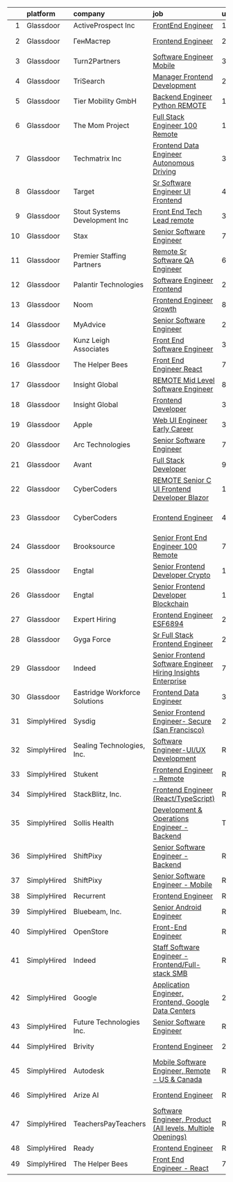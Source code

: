 

|    | platform    | company                       | job                                                                                                                                                                                                                                                                                                                                                                                                                                                                                                                                                                                                                                                                                                                                                                                                                                                                                                                                                                                                                                                                                                                                                                                                                                                                                                                                                                                                    | update_time   | location                   |
|---:|:------------|:------------------------------|:-------------------------------------------------------------------------------------------------------------------------------------------------------------------------------------------------------------------------------------------------------------------------------------------------------------------------------------------------------------------------------------------------------------------------------------------------------------------------------------------------------------------------------------------------------------------------------------------------------------------------------------------------------------------------------------------------------------------------------------------------------------------------------------------------------------------------------------------------------------------------------------------------------------------------------------------------------------------------------------------------------------------------------------------------------------------------------------------------------------------------------------------------------------------------------------------------------------------------------------------------------------------------------------------------------------------------------------------------------------------------------------------------------|:--------------|:---------------------------|
|  1 | Glassdoor   | ActiveProspect  Inc           | [FrontEnd Engineer](https://www.glassdoor.com/partner/jobListing.htm?pos=130&ao=1136043&s=58&guid=000001814c66f83e9aabb9e2bafdd081&src=GD_JOB_AD&t=SR&vt=w&ea=1&cs=1_2d9d3d3d&cb=1654844226030&jobListingId=1007899685106&jrtk=3-0-1g566du3ir17d801-1g566du41jor2800-59c02ae1c22f33f2-)                                                                                                                                                                                                                                                                                                                                                                                                                                                                                                                                                                                                                                                                                                                                                                                                                                                                                                                                                                                                                                                                                                                | 13d           | Remote                     |
|  2 | Glassdoor   | ГенМастер                     | [Frontend Engineer](https://www.glassdoor.com/partner/jobListing.htm?pos=128&ao=1136043&s=58&guid=000001814c66f83e9aabb9e2bafdd081&src=GD_JOB_AD&t=SR&vt=w&cs=1_b59fd67f&cb=1654844226030&jobListingId=1007928009395&jrtk=3-0-1g566du3ir17d801-1g566du41jor2800-378f4aba51417289-)                                                                                                                                                                                                                                                                                                                                                                                                                                                                                                                                                                                                                                                                                                                                                                                                                                                                                                                                                                                                                                                                                                                     | 24h           | Redwood City, CA           |
|  3 | Glassdoor   | Turn2Partners                 | [Software Engineer  Mobile ](https://www.glassdoor.com/partner/jobListing.htm?pos=121&ao=1110586&s=58&guid=000001814c66f83e9aabb9e2bafdd081&src=GD_JOB_AD&t=SR&vt=w&ea=1&cs=1_6361f874&cb=1654844226029&jobListingId=1007920568619&cpc=F41FEAB56D215062&jrtk=3-0-1g566du3ir17d801-1g566du41jor2800-978d5e3c67862774--6NYlbfkN0Dc3jGFnFwn2liVCl9Sl5MDTubFyvmW0NjAwwVf1SZ-At_XFhhAtXFeUBZkQK7ZJU52mrJx-y3FWNkxe6OvprR6dS8gwY0j-AwllEfQNmNz09jAKJeq1aGPEsGjd-ymWDzijwXmI_ETKM2YOL4DvaZhPsRrgA4SPvNp0OzLJN8YqyQE3mD3XIAw4dF2ldvmncQummGL3UKv_fRa2DwJhiTULvyaLjnafHcO3Mjxd3OBWMyWUE8MxkOWDKrqf2g4twlKH4KXzeC1Xg4S4FyNK0kc9BGE96kLUB_U_DHOeCW8QC_jyD70-eQYVB51EXgS_px3tnzCscHRd8_6k4zXXnK42CyL4wymMogVmzfYstKyWJ90YoX3clp-R0NwdSIyPlER9XNJqVXBxnWxgE1MloEO6xqjwJkTaqjsKj6L6BYvx5lovTxZvG615t6nrNiQCaSK8qShhDgZ4HJQCW28b9WZl6GrU2tMC-AlmMjteUDCsYE3eQHb7EZ17YfOjjxAi11F2Frj_60jug%3D%3D)                                                                                                                                                                                                                                                                                                                                                                                                                                                                                                                      | 3d            | Remote                     |
|  4 | Glassdoor   | TriSearch                     | [Manager  Frontend Development](https://www.glassdoor.com/partner/jobListing.htm?pos=111&ao=1110586&s=58&guid=000001814c66f83e9aabb9e2bafdd081&src=GD_JOB_AD&t=SR&vt=w&ea=1&cs=1_ca5f65b3&cb=1654844226028&jobListingId=1007930108437&cpc=A0637F14311B9419&jrtk=3-0-1g566du3ir17d801-1g566du41jor2800-1fb43ddbd16200c7--6NYlbfkN0DJ41dufiW9-_d3VmOZHcpuez4e0Bu4X9T9KlT8_BkKDTCpIQbqk84Vut8YIlTyJcOdefnYfitVKRobzW5NG88V_4cwDMjyk2_WcuU5IBOqVoe13843CMmnekmYzuLZBMtO3Jw3C_1GVihO27h9iyhMm_rpHkx1_xgmOrZ3roYQynvHyf5SIxi4sYdE7adpc5CcBsEBCD9g5kFwBYAQkJyXGfTtESMa7VsZeCWHsU44jZPYn2cteKXJHi-uleWbZVkEG70eZnBYdUy6t6cXWBUMUpKEf8HoAw0_18Mh6zlTqs-A0QHErgxNUcAwA530r_vYT7hqG8D6nnIHL6_qqpgpkrdJVDV8rK37C9OHJ8WKZdPV4_JFgqCfCR-9Nk_GaOAs3Rm-uxy8erHh59LlYOHbJJ-LnZjTibTG9MMARb905nypxWE56rg1rIz0uJ2SlURFISxIWBuFivu__792AQTRrHqosfYizo3wPixUvK8Cbp32tWddqiECGGs_MR9e6wgKovQFBd6OAGJI81TiucsH)                                                                                                                                                                                                                                                                                                                                                                                                                                                                                                               | 24h           | Boston, MA                 |
|  5 | Glassdoor   | Tier Mobility GmbH            | [Backend Engineer  Python    REMOTE ](https://www.glassdoor.com/partner/jobListing.htm?pos=110&ao=1110586&s=58&guid=000001814c66f83e9aabb9e2bafdd081&src=GD_JOB_AD&t=SR&vt=w&cs=1_73881e8b&cb=1654844226027&jobListingId=1007925659473&cpc=654405A9B1E0A9F5&jrtk=3-0-1g566du3ir17d801-1g566du41jor2800-65c3a6c52570333a--6NYlbfkN0B_tOCTaLK7pkSv4KMSH0_Ee1gDJXJCRwxGY1FT9VtS2Wh_1GheLFkjGLq78LwEcGNO0zeaGKSXLZNfWNCzjtOyvF6Q5aHkBrb5SHG-4v5XQwQwdpO-g3mBkMh-m-mERAJbVNbdCF6XglGDXNBxxeTvwSh4K87B6R6_bPEGdDUXoT5j5HH0s6lIVP6AaPXvR5hVBgc_OBNkUUysrn_8zjw3neY0dma0Wdx3jWvkWj5p5vf_iKHzSlZHo2lYG9etueraNV7n8di41KD7kYoMQdI1pkp9fhjzv1AK6Xe2FVlpjMWpukrVWnu1sOIYtiGwhvG2vh7jxA02kbO5pMUy1S9aW9ZiRMzCP2Jj8R4l7V_RmXj8oxoPnuVU4nstMyEbwyrEnUC0VXSrAp0d8tANLwTwTyAEdkJNVN-1nCZlW9Z3JHxU9C9qQf7B-NRChHB22ZPf4Udu28stnTIiIQbAslV3Oz0218dokB3Xn1hUUrO59A%3D%3D)                                                                                                                                                                                                                                                                                                                                                                                                                                                                                                                                                  | 1d            | Remote                     |
|  6 | Glassdoor   | The Mom Project               | [Full Stack Engineer  100  Remote ](https://www.glassdoor.com/partner/jobListing.htm?pos=116&ao=1110586&s=58&guid=000001814c66f83e9aabb9e2bafdd081&src=GD_JOB_AD&t=SR&vt=w&cs=1_aaf5fa52&cb=1654844226028&jobListingId=1007926574542&cpc=56C4EA4A1A191A49&jrtk=3-0-1g566du3ir17d801-1g566du41jor2800-0eedc47b5d8e459f--6NYlbfkN0BDp_epf89aHDQhKpPegNJQ_ldQpEFZQsM9OcONMGxWx6pU56EKHF58QjVdAUvn2gVSZ3J5OnRAfhezFfkEcXimapI_2MM5odiVORnmYH9NdH0VKIACK0uNa8YIzBsxA2PRaFBkrUk27LWFY7YlvhjKx-kcKizDm0vcZG68BGAo5pcGqWGbiFOUywMzS0U-r5O8Vz0hh5rfyI_HPL86f9B8pKyeowj7cKNa-1RaYIFBk2SmQB_-BKwsDxzc82JFV0bi-Zew1-eoFLKMWHTIkJUcJpq3DxYhmDM_cxFtfSDSpsqEUjizKEgMz_cFzeIKKLHIpoRXNbBp-bIwQ6beaOr-5TpeH5vAnq2AH4NRaziAN6qnFIrfNEDRuLKTQvOpffK9NQX8o4NxOcjU8-_GvIMU5q_RAFmzkvvrdeMxQLl0JUIfR4q-saBPQFcWFG_zxQLRHUAOQp5D0EXKGnP2Tme3HdG7l-kH1GNu6Ed3IfX4bKmwNi3N5P126HBk4w2f1Zx0ZfdeQAJGmaOX7pz6S_HceebYqSKImdR-Cig8FwNR0KxnsG3ikA06rub-kATFmHfPVssoCkAw-Q%3D%3D)                                                                                                                                                                                                                                                                                                                                                                                                                                                    | 1d            | Remote                     |
|  7 | Glassdoor   | Techmatrix Inc                | [Frontend Data Engineer  Autonomous Driving](https://www.glassdoor.com/partner/jobListing.htm?pos=114&ao=1110586&s=58&guid=000001814c66f83e9aabb9e2bafdd081&src=GD_JOB_AD&t=SR&vt=w&ea=1&cs=1_48da8ae5&cb=1654844226028&jobListingId=1007921333704&cpc=654405A9B1E0A9F5&jrtk=3-0-1g566du3ir17d801-1g566du41jor2800-6fd8baed03b4708d--6NYlbfkN0CGFPBiV6BPU3R9Q4bvSgVn3-vD6sh5AeOCgyZgwpVxzqd6xWhPFLYbPwV8xd92GTovofF1kfZkH1tNXNwsg6wxPYcs5BGgCNBOzA5S1QDaEaP0O2GBRIdGoXpNQpqNg87RkEtYYVLF-PPzaSM_Ugf8q23LWXfEN05VNrIOLYJYsmi0e-b5uJS5e_45Ifmj6i20IlHaqRZNpsPOiZKZtTjHLFjbuotzgz49UJMULJOGRXXGDwxnQnb021csQcq3LfYjRCUXmEA-GOUMvVJvPG-ahHGqAI6Xe6FQUkFuLYvqk1oGPIiN0vzxd_04p2o2EH8CRM7ySYk8scXHPTbRkMJx-KPb7f6vJCrrsds0nrfFxfdPiPd0D3tlhP20LrtA-0S8-sHvnHfFU3Wjl6tFDHwJZtXlpbPFxXraTFyPFxkGt4bYaZ0FZR2uCo1RQXrCATdYiX5MlMis04_HFrjBk4xCequ8wVCdOdVzM5DV22YcItbvLnd1VGhoYh050VG6Kn4QhjMOW5Mxevolec3gJIKn)                                                                                                                                                                                                                                                                                                                                                                                                                                                                                                  | 3d            | Newark, CA                 |
|  8 | Glassdoor   | Target                        | [Sr  Software Engineer   UI Frontend](https://www.glassdoor.com/partner/jobListing.htm?pos=113&ao=1110586&s=58&guid=000001814c66f83e9aabb9e2bafdd081&src=GD_JOB_AD&t=SR&vt=w&cs=1_13603941&cb=1654844226027&jobListingId=1007919401206&cpc=75B6770C194DCF89&jrtk=3-0-1g566du3ir17d801-1g566du41jor2800-4896f95e10495317--6NYlbfkN0AgONBeCfCTVljpwzR96jFX3mtyFC--n153CYnqiKkqIbEzGownH_L0_wgVvmdp1a1UNNXTmVsFEDtrepYvHmTbD6PaDEHKGAdyg0TOC3ujXq--XGgAPkZVHX5KEpCy2UWFnkTLmKbChWVPJ52gagBNQ9Kv5Bqa5MfGz8Q4uJgqb0y0GIjORp8bxmOR-gHnI-91MthrbodEi5IvamxJwb0AYjmhH4jEJU7sktYbC_oYFsGbccnBa8edQDpBCFz3VI1CRXMxTdTIB8It-zESGIjKcf9gMgJL_OOrghqNZjRpeEQCt5brWnjTX_lO3J2huaIN17JZJCCcw9EuizYmGXXvYnBk4lbYpXDkiT5ExSu83mRULw3NCYJYZ571S_G4erssdcIK5ZKzHpAFzCheGz9j_aAFTTfta6rEVhqImRg24zquorMBipmv)                                                                                                                                                                                                                                                                                                                                                                                                                                                                                                                                                                                                              | 4d            | Salt Lake City, UT         |
|  9 | Glassdoor   | Stout Systems Development Inc | [Front End Tech Lead   remote](https://www.glassdoor.com/partner/jobListing.htm?pos=124&ao=1110586&s=58&guid=000001814c66f83e9aabb9e2bafdd081&src=GD_JOB_AD&t=SR&vt=w&ea=1&cs=1_b187bca5&cb=1654844226030&jobListingId=1007921049416&cpc=56C4EA4A1A191A49&jrtk=3-0-1g566du3ir17d801-1g566du41jor2800-6041a36875844c4d--6NYlbfkN0AsXV9WN2S3o5diz3g1at_QZ5Gi5Gxzp0weY4lP-XR9okPdbE9tLAji2U4ioVCf6vTc20U0Y7MZMkEI7M0KEs_XpYgTjznfeamDiI7ca7mg4S1TbiVCjDg0fxE10k7WzZxP7DH5IXQwo9hURkS0eRZBkWlV-gZeW4ZneJowq9PoxfPr6BCOQ03J3oF6e3E9hRQ_p9ge-xYlZ3MwYSgwjkvWfn4QVkRNe4UBbQM_cMYA8C06zRfMOpx2iPgvFNJxjEpCM7cQ7oQyVVuVWA55ZsBQ5YzkvzHdwIBbBepsyC9QJNZVbE5Fk3nQGK0cIQ3_zinBaYL6rCXVSC9EZp1jllXXjvVzZ9g0XnWs6zpigOYULwo_AiLX8fglh_U2cGQzwVuXosrQ9rcK_PsZCg-wJGKMNYaaz7evK4hGfka18r3ZU0X9s95QsbE9AMEn_7B88jubJsAzvU2oKmkv1nGIvCTHRBIiiT0vUp9Tgok75UNUZo4aog02Z3zHlFksu8ZY5rs%3D)                                                                                                                                                                                                                                                                                                                                                                                                                                                                                                                                  | 3d            | Remote                     |
| 10 | Glassdoor   | Stax                          | [Senior Software Engineer](https://www.glassdoor.com/partner/jobListing.htm?pos=102&ao=1110586&s=58&guid=000001814c66f83e9aabb9e2bafdd081&src=GD_JOB_AD&t=SR&vt=w&ea=1&cs=1_4968487d&cb=1654844226026&jobListingId=1007913595331&cpc=BA2480082EBCBD2C&jrtk=3-0-1g566du3ir17d801-1g566du41jor2800-fdff5e42545d7dec--6NYlbfkN0ALcuIyRlzerC78lWIaw8kUTRQHvNlW6IuMHNZWRyhpwa5m8O2bMep8hV6AUE2uXVmtZTVH7wKCTvgMM1o4Q56HSR4EyhpVJe4mnibl7hTiH-Xlxd_UDx9ZnvcUclLLPMZAVg9IMWMNmSjaRn-2FBtf4HyLD80fEpkITStqMHmqTVxWdgqK35aPKFo_Uz3bFxhgdUJpRlCP3ybV44C9hyuYRgwCKs8lwrzL8VwxbX1Sm2C_vYQ27G6LX9J3d1OhQ8_kjuWCADUzZO76lLxADBsEvIk_r4XYIpuE9rqMGl4QbNjjdvPaCtg8h6AvLsq95NwNsIVh0EBfBRvBLISmVdfFihYUki9b9bFPwVEZ562TuGpFYzBsO53BG6ghhm80g-tCp3IZ11BWtv2FGXnQDfAP41NkB3I7MZgPc-Vk6cciTOdcBZGz9BM08H_DE5_NlpdwqW8U8OFLxUpvBdxUN15K9jfgO26c5jDZV999mHd1bg%3D%3D)                                                                                                                                                                                                                                                                                                                                                                                                                                                                                                                                                        | 7d            | Remote                     |
| 11 | Glassdoor   | Premier Staffing Partners     | [Remote Sr  Software QA Engineer](https://www.glassdoor.com/partner/jobListing.htm?pos=125&ao=1110586&s=58&guid=000001814c66f83e9aabb9e2bafdd081&src=GD_JOB_AD&t=SR&vt=w&ea=1&cs=1_7c9b491c&cb=1654844226030&jobListingId=1007916760712&cpc=149B3D5996025BBA&jrtk=3-0-1g566du3ir17d801-1g566du41jor2800-edd296566df90fb7--6NYlbfkN0CyyT-f4oNMZz8hL4LR6EcDrl5vB12i7SyJpvAxFYk5ESjE9CwDanhb7km0chTKgrmnRsv7qmGC4j22yNDzX4D0Kr1--TxAC-9g5IYFMqkGj7YXomS7Xm_RO7Mi-aRhPqwJtezWP5To12Af4r35-_TVZCM-Karv2xZ1gj6bCW7UO_w5_uvdzWuL_r7qjltBJ7Uk1GxORMLWuf82bcZQTobv-ylNy-EhgRfULT2RH4K8FJqGEYsdq4v0cxukWauAi8MHCjYxou6nLj0kZwJT1nYwN4m5WrAi9J7WbH-L9aRkAvUrJEK3hi4lsjvKn4hoyXqnsDZoMxunMt9zFKZqDNMr3yW2sOkaV3wypV6EA-iPscuHu17bkAkW_6ktLkDCfF5a5cbIaRefM3cmEeLxNsBYfCxG0HsC8TtMO3Bs4USKJi-vm7u8V_WoPfR71E5q_V8zX6euGymSa2VCO0XX1goOuTm5F7HzrhpejQSWGtrV51rUOqBPWqCQ3AdGutBC1hH5MvQb_jCScwSaBASb919P)                                                                                                                                                                                                                                                                                                                                                                                                                                                                                                             | 6d            | Remote                     |
| 12 | Glassdoor   | Palantir Technologies         | [Software Engineer  Frontend](https://www.glassdoor.com/partner/jobListing.htm?pos=103&ao=1110586&s=58&guid=000001814c66f83e9aabb9e2bafdd081&src=GD_JOB_AD&t=SR&vt=w&cs=1_cfc70f31&cb=1654844226026&jobListingId=1007930207128&cpc=56632219D727AB75&jrtk=3-0-1g566du3ir17d801-1g566du41jor2800-a50c63a3bd3799af--6NYlbfkN0Brd2bbJv--kwJLf5E6dthOUocw0FyT9949Kzz66cUevmgVuLUFWYj_raqBL5h1rfaU3vuMjCM91gnsmKD6UNkX5nHIszbWa3oAJfeziFkNgyB5LKWfdQyvKx4OtsT51lNKuAhgqzn3h1tPU8IGWRveQIG0_ppnUfW4mwh1uCi6N_ogk9B0HFq98_l1dHvYZheaCOZ1Qn1lOL-tV5iVNhNdJ1GDAbiowibe5OlOr-ohWvedIuQY-B94D70UqrVFp0A0DfN4Rx0Dn0Z0V9cD-ClhN00a2tfBFvnqOTWFhTQsyW3rnoIdY0kMQiAKw2d_yoask1C9SvNcq7JbNZCupud4FR3M1ffVyshhC6h9o9-dFA7HC-wKELvr6WGDd4QC4b2pIFzRe-JHHLUQPIG_kaaDLPTBNnMgLoww5asd5OCUH91X6Iko5NyxamYHn22oVOc%3D)                                                                                                                                                                                                                                                                                                                                                                                                                                                                                                                                                                                                        | 24h           | Washington, DC             |
| 13 | Glassdoor   | Noom                          | [Frontend Engineer  Growth](https://www.glassdoor.com/partner/jobListing.htm?pos=104&ao=1110586&s=58&guid=000001814c66f83e9aabb9e2bafdd081&src=GD_JOB_AD&t=SR&vt=w&cs=1_c39a3451&cb=1654844226026&jobListingId=1007910128941&cpc=6BBECBC74F3AC36E&jrtk=3-0-1g566du3ir17d801-1g566du41jor2800-69a67ca697010a4a--6NYlbfkN0AjMFp_ezpzrHLr4sq-SQAEo_r3J9ONvXwdD9Yq9WI6NcwPtXUXnbVJqOWqEdib6aCtGmnFVacY0MrZNxmFwRUru4m80FTLsTddlTJk2Svs1Bh8NMr04BZnl7TTvdpxLAQTqlQmwjXNg5PZcecoHhjZfsy0-yrEcNJPgvw7Gp-V7J7k8L4eUIzRLweVmR18GoYNqD3f1AClpAqjDgisqQnSgMhHTKI0fJQ7egQE1X0uWQW8RbdETau02vxe2GIEk7dQV0WwKadESgieh_CcIxebJUc93FDV_xhYjq8570F0oQ_h43XA5NcBK7PfGWnjYm2-_yCuoy6QVBW7QiaWfEri6nqn1tBhebIVav6SRhDf24aPTvfDYlKk701Mtk4kCgsO2MFhZw_8RBxor-e6iESp1A_nqBN8ix52iIah8toQdONXseW3JPa6Y-Q0-gEcDbW8_qn66Wd4ICGErkYGFWV8I09m1CvF3NuYkF5kzBIGNOxbek5Xm4QYeH22rcAHDmfPd3To8yqobcVMTVw55KHsLSodQAHckCE1EVnqSBFJxceLF3ZkVER8P9BtqAUWSHvs0LvrQO3EOPVI_3PM_msO_kt-pqjVw8pqnYUkwb-NGb31XbmyyBd_MKNsJeKsJd6tY5_NpSlVr5P9TC5oHyHmoQUPkqcK1y41hq-ISoLO4Ck_LqaNkNN2VZ92wg9c8AZ5ShBAz1oG9vYMfnwOxax5ahslRyz1NUb2aw_J-KNhC8nEL5meAnQ-uawXK76OZqGiwfRuYJCu3HaaswaDAtK0mrFxBvi6yC_GXAHNHNPRr4vzPLWqA4iXDU4Qyxn2IWNCQ4vngxpQ6keT_I3fFYQhBnAU6-3RbryZP68uhh-vVwkQCYOxkaT7-fcyCpnPTfCRK-buRi8Yuc1o8b9Sc4n6)                                                                                                                        | 8d            | Remote                     |
| 14 | Glassdoor   | MyAdvice                      | [Senior Software Engineer](https://www.glassdoor.com/partner/jobListing.htm?pos=101&ao=1110586&s=58&guid=000001814c66f83e9aabb9e2bafdd081&src=GD_JOB_AD&t=SR&vt=w&cs=1_f29c0aa2&cb=1654844226025&jobListingId=1007930544496&cpc=987D8AFE463DF687&jrtk=3-0-1g566du3ir17d801-1g566du41jor2800-4ab342d53e745904--6NYlbfkN0CCbOqLFAkE17MDkfB5QkeK_R8bo7qf9dndHNr_grrY-FaXAyxrjkRYlskPYvUo0nh1RlfzUaqxvuCMumqp2oqj6NsgjGtkpMjub4FUVoFpJciNMCfeJtLgmztq6wq6TNK1yTrzb9_GeX6dJa7nSnih9VijsCCRM0pBfYv7foGbYOj-uXLDHmksDAujIHQfkDQpxexaVN1mrkP0ZfI5nVJBRe718M93VYTtfxVtVyYL8ATCMpvw_mG4ZN7zBKtr57i8tjLx8uxqYWoEBt-54QpgZHY9S_sIBOXfdtgXpubSEsBMOTfxvLk4CT1dKE8n6pfA4mry4ZBAKR7LJUT6E9lavEdPn8tBW28VDDWP3kZepy4luj6zn1CgBQSaW3bxp72xs3eK7fIpK_ty8Wu7H7wuDNHnYKzm9wJja3LyrqDvQD-LoZA5wjgz9emqpLwH5Qg%3D)                                                                                                                                                                                                                                                                                                                                                                                                                                                                                                                                                                                                           | 24h           | Lehi, UT                   |
| 15 | Glassdoor   | Kunz  Leigh   Associates      | [Front End Software Engineer](https://www.glassdoor.com/partner/jobListing.htm?pos=105&ao=1110586&s=58&guid=000001814c66f83e9aabb9e2bafdd081&src=GD_JOB_AD&t=SR&vt=w&ea=1&cs=1_758542e8&cb=1654844226026&jobListingId=1007921014497&cpc=654405A9B1E0A9F5&jrtk=3-0-1g566du3ir17d801-1g566du41jor2800-c19d9ebccc4ef3a9--6NYlbfkN0CG0MOFnlYlPQ1Ern0f6lCNr2JCUFSORbPgdH34SplLN7hoBEtp_0PRK-IYXHBkYDzl-DaRLyzOG_Dcx-2NP1fCwXA70OatxoIGr37daSx1IyH8KM-IJ1Tc9qE9-UOtxAFamSA--GwEzXE-boS78acIxUwQg0t0owvCTC8yoxnb244s1CP_3GWOO6AlmG2u3InVttGTzUEjs1c_9dxWpkHkpoJlAOxZKVEaliSl4J8zBghGGuizuZTDGKfADgUUHPArw2wothcnTz6VTUCcjhY2FNft7ZNUa0g9-4QX3qnFoAj9XYlmrpaFgDi4otOqCDPjuMpLC-ZJ9I0oqMUOEeHYoKidz71VyDL8v2RHkaCTmXZKCIrtBnTNTOLXD4f5dBIF4G_nI1ZDnVQrjUD9kRBkyne8j0FZM5Ejmk1w0rb5GzQ63VGCgr7rKXUA8omuFfbitfdEk55R3sir1RcuVgk6-hnrg8km8umMEsMiGXoVxHUUnDptxVGTvkWy2x6Q28w%3D)                                                                                                                                                                                                                                                                                                                                                                                                                                                                                                                                   | 3d            | Remote                     |
| 16 | Glassdoor   | The Helper Bees               | [Front End Engineer   React](https://www.glassdoor.com/partner/jobListing.htm?pos=129&ao=1136043&s=58&guid=000001814c66f83e9aabb9e2bafdd081&src=GD_JOB_AD&t=SR&vt=w&ea=1&cs=1_62d8b25b&cb=1654844226030&jobListingId=1007913540398&jrtk=3-0-1g566du3ir17d801-1g566du41jor2800-3aedb189b12fffea-)                                                                                                                                                                                                                                                                                                                                                                                                                                                                                                                                                                                                                                                                                                                                                                                                                                                                                                                                                                                                                                                                                                       | 7d            | Remote                     |
| 17 | Glassdoor   | Insight Global                | [REMOTE Mid Level Software Engineer](https://www.glassdoor.com/partner/jobListing.htm?pos=123&ao=1110586&s=58&guid=000001814c66f83e9aabb9e2bafdd081&src=GD_JOB_AD&t=SR&vt=w&ea=1&cs=1_acbe0b75&cb=1654844226029&jobListingId=1007909331941&cpc=8795CF9063CD573D&jrtk=3-0-1g566du3ir17d801-1g566du41jor2800-b7dd984bd5d48eb8--6NYlbfkN0BKkHZu3wF05EeDimN_p6sYpKCMArvwa95YdH7UpkaBCu2g2OpkFKmYupHC6ru09IPJgEHFCM_7Tw_kgeU_8LG6BepXXt1tFqippS0sYcPdR-KwhWpfsqmKO9yAYNVE3UM1rnue--B4BzP4NusXAOzDvaCcUtMuuFHAkuIEOnoPNtGuOJQclWXUXrumHWL84PF6fLIdXgGXJxib9cP_fZI18WHVBvrslkdsLAtCTOWPrrxAvx7c9z0tQzD-oyKNB6e444GCw7h3ZVorCa0_YVXZYEFNX2N_o-2tDWDCAXkoXkrF6AvKQg5JbsANTqvRWKVFkdGU_vreoXfsOACfVkW8LYp9rNfeO0p--iT1ibfq_-7y4UOujsSnB1-hkiEI6QIquY2FL8cEBnW0s4taqzTIEi9GCgxgYYS5RklOak6XxAs2iQVNI9_Rq5s8cvWxB42crs4SdVKJJoVdIg161c-kEX6ev9rwuJ2tmzdPf55jSCq1POY8JhCWxfRLCWVTR4w2V--TGs7jxP9ggjgpbJmB)                                                                                                                                                                                                                                                                                                                                                                                                                                                                                                          | 8d            | Remote                     |
| 18 | Glassdoor   | Insight Global                | [Frontend Developer](https://www.glassdoor.com/partner/jobListing.htm?pos=122&ao=1110586&s=58&guid=000001814c66f83e9aabb9e2bafdd081&src=GD_JOB_AD&t=SR&vt=w&ea=1&cs=1_d4f8d991&cb=1654844226029&jobListingId=1007921200847&cpc=32EE424DE2B657EB&jrtk=3-0-1g566du3ir17d801-1g566du41jor2800-617b3ecdbe321eeb--6NYlbfkN0BKkHZu3wF05EeDimN_p6sYpKCMArvwa95YdH7UpkaBCuXZAtggzO9lGKJZ-EjBDGF9wo_IY4ABP07l43Cw4oeJqB-kUtNRYtNZg9lSi4bCpQcbuirDqEqlCAJ-s5ckCnToVYN0iHJsROBWDEd73EHPT5PLxfJ-HPLVrvFuBt3xAqtE06cM5yf7EfozFP9cEAYEyTV4f22Qbm9qfIwSvi5z6qJjYy1pH1g3sGB0Ant2RnnglSiVgk_8JnF6o_qL1--rCrXRNf4bMpiAyD3408aNKqevsWz_CFbmkcxvOz1a5NtY0IcbJe-1uQJiGuN4WJsUiEMFoVfSp9mXPO6eP06ywIBHNTbTHBk0FSZM7fOQMCZqcwAh7lOgrJDoe-JhejfXkgnclnDiJuV2gI0pAV19n7S_3foQchFit6PDgUq-oMeVSzqaDqqG_7jmJNQAK4XIuiecUVjHjt4Qh4FBhkkWe3PiBVlCc4FVkJjMUvpBp4r6l7TVRrBsTyj47nGqyFa7x5J2U2Jyew%3D%3D)                                                                                                                                                                                                                                                                                                                                                                                                                                                                                                                              | 3d            | Remote                     |
| 19 | Glassdoor   | Apple                         | [Web UI Engineer  Early Career ](https://www.glassdoor.com/partner/jobListing.htm?pos=109&ao=1110586&s=58&guid=000001814c66f83e9aabb9e2bafdd081&src=GD_JOB_AD&t=SR&vt=w&cs=1_e13f9f23&cb=1654844226027&jobListingId=1007920183698&cpc=AC285F3A3ECA6BB0&jrtk=3-0-1g566du3ir17d801-1g566du41jor2800-84b34aa49abac586--6NYlbfkN0BvKrLyj5gPmtZO9T8euul8TCxuuKNOtzRJOomxnwSEodTz2Bc-sPZlADHp0xxmf8VEua5gx5degNjhGWHjsXjMZLc8jelF-jjcxDjKAs2veg3r3u9lY1zdCfM0m1DtvvFOpZLNt5WW1rssifDdYkG0Iiw_QofCUWGPV-dUpfYIdwvVvcA7Of7nAF6nsPozrsg6Nbil1V-oenbSam0vi9krcCjUnCS3AQOMZZOFeXBUO4q5Ze62lrpOOQfXoyGZkBceErMy1sfj8qS70zgPqg9wrrG-_-q0YE9nkmP1GOVLI5mXwgNn8fzZ0Zjg4fR1e7tVYtCJlPNd6k1eSoZF4Drx4y0zLNT_BCjJaXa7i52euZeqqatyVIOqCXgqUoSx-9V9U--9KjdrTpsEw-5X4cujtUDjD1nOcX7s85bpLuOMGFYkNLKn9UzZ29izL62IPqmjFYzGYWP0pm5gjLUp-KD54qsb7j_h9hvPkjtJ9t4sM9CKiRbv5m2XLS9IRlX3RZmwYjMYSBEWHQayngLIrYTgIrKY6Y0ebryuK95J4ZR1AkyNyRj3n1V43caSCBBJBzIhUrz0d1eCsNvT6w-DqHRd_Iapb1pXlUaZuP5qvfDVP7GoensPY1E6t4NKhXipkNlLbZ8q496IHgTr2tzKik-cAU660rHE7EODNbKdhXXIzHAWfSg7nhUSQKNNrTMIjxvebMVD1JfmTaV8Iqhm1DVU9uvQGiHWyDWcPefM4N02kiDFm_RIqBi5b4Y36jzB3VaUZlv-UzRfXe2U2nDtJ-vq2J9EPqnEIh1xfdBmyjyoPGzi4Af_ktIhRbsxYUPqh0CSuq8UCST5S1291Od5FosvaU3Q3asEGIJF_87qZPOMqF-tAqf42G-3LEUKDjJf5GFCN_AWGg3vGHa8y7Z7YfD9GjUVDQH0h_IJzI0GEJnee-wzviT1pse8QLravGSKk1cgqybHT1irRw%3D%3D)                                                       | 3d            | Austin, TX                 |
| 20 | Glassdoor   | Arc Technologies              | [Senior Software Engineer](https://www.glassdoor.com/partner/jobListing.htm?pos=108&ao=1110586&s=58&guid=000001814c66f83e9aabb9e2bafdd081&src=GD_JOB_AD&t=SR&vt=w&ea=1&cs=1_96cf03d8&cb=1654844226027&jobListingId=1007913229789&cpc=AA718BBA0476CE1A&jrtk=3-0-1g566du3ir17d801-1g566du41jor2800-50d14b18835d4ede--6NYlbfkN0A67EbyqQZ2m7633xFuWhEzGHB4JWu7JYf7ZqKJexKnq5hPIj1Oka7zf-adMG80bIZZxahOKYoMEoYSq0PDDSuHg4lhhTuqHvqcS4NTcWtnZ_PlRjT1H1ACxBs4p5ZFluJuP9iS5Z3uHxO07ostjYhE6tOF1UYyWCoaCjuFDo5XD9aLMG0Np5v2tzbQIWXWwmblBmNjNames-QNAlfNw4ry30M7TcP_gOotO9oIE_UTb_72MfwBc3ZljEdsfjQCes-SvID_LWu4O9OWcgULR77I1_E69ugRMxYabWLodQLcj3mJ1Kzk2vuH404cJpv0kQsMZT1DwcTVS-L3qw9PSM0KE386UMl7Bt0K9WYowxA-kAYGPMP9cU2VduJ5h97hyHwJYmtE78oxXhHfYAmL5-MmJA6vFi3JXFo8OGv8qYAZNlY4VieqRrWLtN2zhkYUQq0iIaDCMvTHe4ODM508frvxhzwXQpo0H7--kMeCR3fugHWBs3QWmOQiv9fQZ7Y1ENN72cR1S3gP0g%3D%3D)                                                                                                                                                                                                                                                                                                                                                                                                                                                                                                                        | 7d            | Remote                     |
| 21 | Glassdoor   | Avant                         | [Full Stack Developer](https://www.glassdoor.com/partner/jobListing.htm?pos=112&ao=1110586&s=58&guid=000001814c66f83e9aabb9e2bafdd081&src=GD_JOB_AD&t=SR&vt=w&ea=1&cs=1_5accf663&cb=1654844226028&jobListingId=1007906357629&cpc=8795CF9063CD573D&jrtk=3-0-1g566du3ir17d801-1g566du41jor2800-acc705ed290351cb--6NYlbfkN0CZpqIKI17rmnMxlDxCB_pvW0EeGFzdeY_-PYIFBJLTKbPwcgo1WjOCDlf1aXx9n64--01vR6VxKZW6rCHR06IiogSAcB-9Pul-SYELIZ_BN8gz8szxqLUNlMyFeEEvre7VNcucvFn-7LA5t5mtSB0nMb6ktStJHftKroA2uObMa9b3OChB9f0oFr1GgB18DufQvBxhDCPA6p2R4QwxWocKpQfwHQnPcLDMFmLP5rZ0fSgiF6khr3jEU9dsOG9_W_-veiRurpq-zGXNQLNRCpVJfbkmYWqjxz21EvvFya2nG_S1mEF2LH1mbK4rXkK532CQXZqqvoc4cJiimS65LI6upkbfJg47fokEa6B3jiArlKmu8TJDDgyxCbKw_NugoY83L2ojeGuzZNrYUbin97jdiv7mYtsyJdM_vLZYfOuZajRNXUAYDTYWEaSdcl0n8tiCjHIOFQREktQz8ukx2KPZvnnaGBwsougciSRNsCHC1rpcTinnjlRlUwtbCc4r7Bg%3D)                                                                                                                                                                                                                                                                                                                                                                                                                                                                                                                                          | 9d            | Remote                     |
| 22 | Glassdoor   | CyberCoders                   | [REMOTE Senior C  UI Frontend Developer   Blazor](https://www.glassdoor.com/partner/jobListing.htm?pos=127&ao=1110586&s=58&guid=000001814c66f83e9aabb9e2bafdd081&src=GD_JOB_AD&t=SR&vt=w&ea=1&cs=1_d8dc80d1&cb=1654844226030&jobListingId=1007926544939&cpc=FB7E4A1762AE5BEC&jrtk=3-0-1g566du3ir17d801-1g566du41jor2800-53f9cdd2360190c9--6NYlbfkN0CpFJQzrgRR8WqXWK1qKKEqALWJw739KlKqr2H-MSI4eoBlI4EFrmor2FYZMP3muM3qdBt929Cj4zeW3pfPpNcS7tJ_WrB2m8z0mp2yFw_6sAp6qrfchWg5jWOSrEyGJSsJh8PpXcUvaHctwaju31AwRnP2AnAvmdwVuE3MjS5Gr-Vj4YAD-X5aSn5506wsZpRC_N_TfDbPXvZQwc03hBX_RHTJR_z9e4RxlBTwnR1EA1tskc0tPv-N6oSRrlMFWe8TQeJIj8z61X8jx_M19J9Z6f-s9sgUZihuiDeeazEF9hEiihPO8YbPICJ70WWdno9X_3_dgte1EKH7Ig_chCMd7ULh7tD9zzBYIzmqvxQ-Bk1YBR7U2nfG5NBgG_BCDTEQ-Bgq-Q-LJMoKEpabr3zoy0YP0UkmRrON25CSSrLGQ5KIy9t3GL8BDT9IEKlImGLqVG8ebjy1DE5VKv9D_WU3KsnHsvpQIWpKbiV9XJjt3zIAKbqEjPBwmI-O70-V1I2hj3LPiYRdPgRuyn9LeJMCe89LS_gdRKEoGc2CgpmtwHcwPr22PogmUdtsNDNFdZ-_aBO4z5j5oMvpbeGHe48bkk3x6QS8vpQSXUbGHL4YWT-gpP503_3SiNKsRXl6InAMpUT89ZoXv79gIz3B0ccANI20UZql2FBN7Gx2LnB8roIR0x1MU3K2V7Q6CvdaZ3qJU5UeVZYJ4saCQmk_go-yFGtOEjw5LO2e8tv6Y6WhnA13adMYDFl7Q0LtAsRCbw9a18z0mutp22_06dRrZtA91yFgzzJNMfYTbWwjLBo8HQmDOeEY8wB46GodyqAflNgzDnpLyW0RuFmj7_WXrfrTLOMukAVEpbultWGNCbHPwDsn9jNxQPuosfUGQFZkM8x-8t9ynYCtdvQ7Z5FtOtnYzgrZZAGJBw_aUYd6QlQ1CqiP86dfNwZQ78F6QjK7vrEfTh1vM61Sz-FWefilt1LRspngbNqVUOJg6nQWkw7Vyw%3D%3D) | 1d            | Washington, DC             |
| 23 | Glassdoor   | CyberCoders                   | [Frontend Engineer](https://www.glassdoor.com/partner/jobListing.htm?pos=118&ao=1110586&s=58&guid=000001814c66f83e9aabb9e2bafdd081&src=GD_JOB_AD&t=SR&vt=w&ea=1&cs=1_1daed046&cb=1654844226028&jobListingId=1007918404448&cpc=3DB599BF2F4828F0&jrtk=3-0-1g566du3ir17d801-1g566du41jor2800-02e03b0c468a9741--6NYlbfkN0CpFJQzrgRR8WqXWK1qKKEqALWJw739KlKqr2H-MSI4eoBlI4EFrmor2FYZMP3muM2bw0ZwD-Avd2wbRkwvNzWYDVNqssLQBOYh3zjMjxAjIjZ7YP4DsE2-S1JSwLQmXGVJMezAMMhWnWu36hHj_7HRc0ReSebG_xOM4RgU6MGM9vrNQwGCmNtReCKcN1MxBYthxsp7k6LcrF7vktDhrCbBlhDA2NltzUaPnbWuO6zVSftVyW7tj5RU3YjoAJp10qgpcwPQVcjflsI0NKq8zN284W8IDR1je3N7WXbSykFeSNIQWkWxyEXoWuDZ9WumyuVZcr2yNeE6u7PhHgjs1lEFpY-9OvdoEspLp36JQbNW4Zm0-MKvnpLJ2GaCEX-QcTPGu16Iv2iuYB3sEAn95WxMrS0njG4nLeoxeE5fN9lkPZapBa6ukIG07pIQq9xY3SZFsWXmlShsQL9h-lY9292txpueqpnaNalzkREqFEV6nqKr2Wx0KajYmyCKuLU68fz4yDI_TKDjUZ_QIj0yvTzBdCesxN7QRDE0F2guQwWJW42mTiRJ8EbX1nLSTFK9wX61IV9rdYMIOJ-sJSuWF9O9Z1c6yF64PjrO3Crw0L7XC_GzleLPYsllJVwnbWQlye1FD4Y4u1x9ASoNPVN_KjwWRhPlszNyFxOVdnnR2xO7uiPnasuqZI8OB9XjTVYW_AoXBSYfSSpG81OkwCdU2vioKCbMDoh0lJRNRTBQEewF0rTot5rFyVogaZvBhpsbmaiciJKPm_nlrk2cruJq1wgCrJ_B1fuDpyPzu0QJjqGFsfHqK3LMrxKTHCQ71nkgr_hec43_xv2tZDnQOYC7y1LOtnRY6Isb-N0iyPLL7ngqaMJpXQN0ZJB8iBDycMEAYr_N1ZoreQBjZICNt0sDfoMRDYQLbdpmb5bbvuKlVTbDcrL_qPn8ZWV4lkIRqrnbkdyXiL0DIITypOfLvs-8gYMSYNkLtwkA9vPVn9tFQM_5aqF59BlwOvSeT2G4lC1390U%3D)             | 4d            | San Francisco, CA          |
| 24 | Glassdoor   | Brooksource                   | [Senior Front End Engineer   100  Remote](https://www.glassdoor.com/partner/jobListing.htm?pos=120&ao=1110586&s=58&guid=000001814c66f83e9aabb9e2bafdd081&src=GD_JOB_AD&t=SR&vt=w&ea=1&cs=1_1a6648b8&cb=1654844226029&jobListingId=1007914319768&cpc=B076152010A3B66C&jrtk=3-0-1g566du3ir17d801-1g566du41jor2800-50b916ab330e7d87--6NYlbfkN0BhNN3PPgKPbTMZB0Y0J5JTZS3FnMM-ugqbblX4_m-srDJielPNCs_lvQXXEB0CV7N_8dtgsTLFHg7wSeyKtdDj0dJ0nf4e3ORb9hWFzDK4-hE0CQOLwVgBqBghsvEt73xk0bAEsCswHU0E4Y5ZSsdszkLCchol20ve18SWpkRYG0T7iKg_gDdfE0OncHW7-osQBYKXf7x7N7RdUOqYgUT0GVBCdRbVBGW2MZBATjpA6YqrdAlV6nSloy4of7HkW2UL35ATGbWJaWA26-kmokvmiWdEbO5UUiSIw3mBW80xiwrd6xNTqznZRXlvPl_zhfdw_q_NTT9yhlzGSVvRDYL023rShzvfk8bLbLFxvRPekkMGaEPMzwCwY7623OgKT_LD5_7FW02TVdg0ZMccSqOd2j1EwAZLvnhb5o8ZDQL0gWfALuRxuHkqXF6aO020DUzweHkYen1HTJ-m4ejhoUF4LY6DZzaNJmQKl8Ld9GmLomXJdSYA3IWMmETJiEaAk-cLtaYVobRMomYu9-3PX8nudJdwDxZtXYQ%3D)                                                                                                                                                                                                                                                                                                                                                                                                                                                                                       | 7d            | Remote                     |
| 25 | Glassdoor   | Engtal                        | [Senior Frontend Developer  Crypto ](https://www.glassdoor.com/partner/jobListing.htm?pos=119&ao=1110586&s=58&guid=000001814c66f83e9aabb9e2bafdd081&src=GD_JOB_AD&t=SR&vt=w&ea=1&cs=1_bdade6f4&cb=1654844226029&jobListingId=1007900642993&cpc=F41FEAB56D215062&jrtk=3-0-1g566du3ir17d801-1g566du41jor2800-98d84cf7f73aed2a--6NYlbfkN0B7Z8t6fEMDh_BTkcJVPNJicKvZQEBTy5HSwyHa20ewqmyfWNXjNsfvmtdqiCQm-ExabdXQlCUKZ34u8sRvYDDm84VzoRsbgQPGJ5ufRg9H3B49H36jQP1u_f_rnZVOJjxOCL7c2wU5iTM6kSD3_VCv5dz3NhyOkJfxI_BY4Clfl_VGj17TFWmCjzVFolMXE760ujWvefMK9AIRPhLYjmGfzlAosOXhTKNv8XDNTVJHG1kTn_frR1WvHnMmg5bceVHTufgdbfBRx1HB60wxRGKcWPH6GhArR1FywwcfYgGj257qa9g0IfgWADWkBsQR04X-YhbLDIw7XfQCCcA3m9LIDCYwgfsuQzfgO5fondzor2uwAzII5i23M3626yvL95BZAi8a-uMpHAAymnNszGxU3fTEWNeAlqY9Y_afhpDwEqnip1eW2DgKdMeSWWXI-w33_5fkkU1aGrzOIhuZ2ZDiDg5QPWFzP2XUA5xSy0FZ_89qVDiy-cyWyTVJXo05gkhPibYVoEZPRC-6egipDpAk)                                                                                                                                                                                                                                                                                                                                                                                                                                                                                                          | 11d           | Remote                     |
| 26 | Glassdoor   | Engtal                        | [Senior Frontend Developer  Blockchain ](https://www.glassdoor.com/partner/jobListing.htm?pos=115&ao=1110586&s=58&guid=000001814c66f83e9aabb9e2bafdd081&src=GD_JOB_AD&t=SR&vt=w&ea=1&cs=1_7b8ec397&cb=1654844226028&jobListingId=1007898801905&cpc=F41FEAB56D215062&jrtk=3-0-1g566du3ir17d801-1g566du41jor2800-b0c5eb355f2f1768--6NYlbfkN0B7Z8t6fEMDh_BTkcJVPNJicKvZQEBTy5HSwyHa20ewqmyfWNXjNsfvmtdqiCQm-EwiRCM-mfsrzKjqAB6U1GBDddOpAmNgwJHbiOlfsjr8xlZRSD4XAniTUqQuTBu7RWlmmZ1AG1aPMUz00fENFq7keazXc4-rxgKN29K5pYqhZ4MFxQrkO9YAbvfjPHX5tJdddwSiWSYwe46Xf-usWHckcUI7PuAV0A7wxHPAMqguPd-ZBULkwuovbuUL5coXhRv5IdOFAXcwF2dnxcBgR4UGFe-OTOLiQtFY6rtTVB_ttS1e8WJB8mwcyFcJYsRJSzTVXUDqbRIOxVWkbtVkl98ThLP5Gp0_j3XnEVgpWudvH8cb_gbAX5eiaHtQwMXredHKUbli4pZwptJdc_-XZVluqILedP0UKHlgCmuWzS9JOH2myQf74HkRUcguqCvwNXwMWL26_XwuYaeWk-WWIlh6o8azhM6uLhlXjnXVQ29XSSV8RNwo5ocVtUucbGNL1KB0r84OMLIsGq7W351liLYoqwumO7aP9Ug%3D)                                                                                                                                                                                                                                                                                                                                                                                                                                                                                        | 13d           | Remote                     |
| 27 | Glassdoor   | Expert Hiring                 | [Frontend Engineer  ESF6894](https://www.glassdoor.com/partner/jobListing.htm?pos=117&ao=1110586&s=58&guid=000001814c66f83e9aabb9e2bafdd081&src=GD_JOB_AD&t=SR&vt=w&ea=1&cs=1_2acf7d48&cb=1654844226028&jobListingId=1007923921862&cpc=9DC6E4D8324653EE&jrtk=3-0-1g566du3ir17d801-1g566du41jor2800-ad9adbfc52082bd2--6NYlbfkN0Bf2f-4U936TxvFb4B-5UK4I-XgW_8PCIuPs5Qt2CcMU5PZSMSw814EOQydSSAQA1ruvEm2stEfyRQGyYgqhwEvSaEznFgKOPCk9J0i4KYTIv5aumBjR1Wso8vVK099Zj-lhWaQBQrRGBzGgkTdFRzjHEnvSgerYCjOubcaiPFy8_ySxzn_1yFk72B5ldyTyphbhz0SCOz0eFrRPlramsOkRLjt9Ee7lK3H3yEz0yowzR-WCsOMHI7ZSzX-ppnWG3WnFHIBbf5PhWB47QtdxfB_RVixrk4WB_BC-n2rGm6NLqjgfJVIQk4RQmO-kJJSmNczjO8DB5BSm5coz97qQvTahqpFGT_fMJGHg-8sBpVsJtftXcXWMUEPDFrhwZS46l5dx7aXCInn1GegxrCcDhZSTpCigs1LK7lmDMvSQLXwwqLVaZTXAPl3SWdPrcK7Nh9QonrrNi5AXL_RoM4e76yBumYSAWtA4nv_xIqauEBia35HfUIt52dnsiZE5G3SKBI%3D)                                                                                                                                                                                                                                                                                                                                                                                                                                                                                                                                    | 2d            | Lowell, MA                 |
| 28 | Glassdoor   | Gyga Force                    | [Sr  Full Stack   Frontend Engineer](https://www.glassdoor.com/partner/jobListing.htm?pos=106&ao=1110586&s=58&guid=000001814c66f83e9aabb9e2bafdd081&src=GD_JOB_AD&t=SR&vt=w&ea=1&cs=1_707b72a6&cb=1654844226027&jobListingId=1007929120124&cpc=9C4F014304452074&jrtk=3-0-1g566du3ir17d801-1g566du41jor2800-80e499898720030a--6NYlbfkN0D595pKFLtG2arftsrV6AW5PB0uob0t3WrdpShoHvrzlvJPwCi1teKoKcV-itBsElag9uSQFvXI-7uepiV6Zg9BVuZLf6ro8VwygK6iL97opNzwTKpIpqGGJt33vaFexKY4yMERHQWuWq8t6RriO6l9urUKWBOqJvdLTx1p6qRyvSfGBFoCUWWMc6YUnf81fLWI1liiyF49rT8nTJFKYcCr2FMJWv9QgJPC7_h4VqE91fxRqPSWXCQmGmwdH38LsP4TTSuwKBtLavaQkSQdrQObP1bslydNJQCcXRxDAHoWxTw2bjN2rqfv3TJXoTf20i8AqHNFZzFx2nV2Jw8vSgHsJWDwWgv_j80mkH8R1CFOqB6vCho6oSzL14tW-9ZZIL5V-8GVbeRf-Ta0yV76z0QLV2I0s1_ySv0okl0jTyojFm4n56utVFjmuahbtaNhi70xZk_hyV_Dyis-Yc8QTDDhPQHQnznXEuAJq8ljQRGLj8asFJTnTCs9YE3DzAUvffyQVunw_RLVrw%3D%3D)                                                                                                                                                                                                                                                                                                                                                                                                                                                                                                              | 24h           | Remote                     |
| 29 | Glassdoor   | Indeed                        | [Senior Frontend Software Engineer  Hiring Insights   Enterprise](https://www.glassdoor.com/partner/jobListing.htm?pos=107&ao=1110586&s=58&guid=000001814c66f83e9aabb9e2bafdd081&src=GD_JOB_AD&t=SR&vt=w&cs=1_4d67fa7c&cb=1654844226026&jobListingId=1007914193710&cpc=03F67E1B243A1AE3&jrtk=3-0-1g566du3ir17d801-1g566du41jor2800-601967a0fedcf26a--6NYlbfkN0CiRNM7CVr8YueLFKlzwbFWI0o7IjV438l4sVrvKZ0flpURU_mqoI8E-VxPfg2eTCEQlqrYmweRB2nUyRnuyR_4Gn6Njfq7Uqo_33Yj0AaxlrpcFhRKm3ToVP4-MF4tKya9NymsEtKgcLSyuoTgUi5GZrXg52C7BV4cjBj5B3fUs05hCnLIqO4PHm_A8yngc29rTHdBthdoVorxeyH0PNl7wY1fKuQ79VN1OQmkeI08svzR_iGO325_6llDT0osDLRHSp7HN_Msu7KpQba3cvGIFUfiJrSWD66J7yN4R12ofAUamIzvNunhZpBRT2dNm7aYmmcL5SAKi33XCvSVGu6vJsRo2kalYIsUT40_k8Pf4RJDGnrUHufCRoHJYlsnWf5iBYyxPoWpcxSLM0BjNAlv3vLZ9U6IhE3ckQHkkPAeop33lMKOFvkiAZBr64P1TftqweREH0svAy_TrBPwrctaYY-pT9UltnaUznvEmkugBfo8CZgdr5ElT7Q-qkQrhM4zDlPI1YBqkmYZ0Pvqdbcd)                                                                                                                                                                                                                                                                                                                                                                                                                                                                                  | 7d            | Austin, TX                 |
| 30 | Glassdoor   | Eastridge Workforce Solutions | [Frontend Data Engineer](https://www.glassdoor.com/partner/jobListing.htm?pos=126&ao=1110586&s=58&guid=000001814c66f83e9aabb9e2bafdd081&src=GD_JOB_AD&t=SR&vt=w&ea=1&cs=1_b039bd72&cb=1654844226030&jobListingId=1007921881816&cpc=B076152010A3B66C&jrtk=3-0-1g566du3ir17d801-1g566du41jor2800-e5ebd216005cdef4--6NYlbfkN0DybkRSn_Q7CT62GnFN88VmimyaY7jaahKWndbXBXLMBbHMz5el8CBY0eGB8qz1XOb6PziYZgRDR5UU8M3Xk7q0aGKLAgSrAFYS_ZW9LIDi1IzAHVGMrCl_StuEdMcgYOLn56kznYoPHc3zt-vtBJf9_O7IIjRda66-wFpIPe-o85diYDL7MbltwhqyS0gAOGDUeY9EtC4JiBtJK1Tb-gUFHpZ54KuK8u16cG2bOpuKoue2y_24PVyR-jf_TfpsE1paXgZ1R-RuwFJ9Cc0wbo6tuL8d1B3bl7A15IfJOxL_Vwewb9FPxrkraKPkCPnVI82D_DoJOvgZqc8Cl4ydm8U6MGj6iqZnfMWz9cNpbMG76vB1NyNs1CsDf-yQ7pUVHz-6FZus-C4_T2BmpBSDj3sclJxHKZcFyRdu7bfL9z6r140pyr2Hpev8ESbNAg2Ip6Ecxs1RBWaLnbVXpcTFH5yFxb8N2B6w7KoUliZKsamMYEnWyKN17XxwOf5QboyQ_9DqIfiCGXKEuRCPaBsivcfOiCAcxsWDc9qZHddL4VbJuEKqJ6XdK0UALTvquac-eIwvuw-UljtWUw%3D%3D)                                                                                                                                                                                                                                                                                                                                                                                                                                                          | 3d            | Newark, CA                 |
| 31 | SimplyHired | Sysdig                        | [Senior Frontend Engineer- Secure (San Francisco)](https://www.simplyhired.com/job/VDagt6v9WAhTD4tbLE5bBEmgrMVVcV8T0yKh1i3901vMwJLwUmGR5w?q=frontend+engineer)                                                                                                                                                                                                                                                                                                                                                                                                                                                                                                                                                                                                                                                                                                                                                                                                                                                                                                                                                                                                                                                                                                                                                                                                                                         | 2d            | San Francisco, CA          |
| 32 | SimplyHired | Sealing Technologies, Inc.    | [Software Engineer-UI/UX Development](https://www.simplyhired.com/job/vNACE1WH3tAi9hnRHqfJE4kw9AzQg3WIrURt4mX8yJInc3wsiG7Spw?q=frontend+engineer)                                                                                                                                                                                                                                                                                                                                                                                                                                                                                                                                                                                                                                                                                                                                                                                                                                                                                                                                                                                                                                                                                                                                                                                                                                                      | Recently      | Columbia, MD               |
| 33 | SimplyHired | Stukent                       | [Frontend Engineer - Remote](https://www.simplyhired.com/job/sIQ_eGIAo7QnMeLMFekacBjNLNrLzd4GD3bs7swgJnI0fRqnfyoV6Q?q=frontend+engineer)                                                                                                                                                                                                                                                                                                                                                                                                                                                                                                                                                                                                                                                                                                                                                                                                                                                                                                                                                                                                                                                                                                                                                                                                                                                               | Recently      | Idaho Falls, ID            |
| 34 | SimplyHired | StackBlitz, Inc.              | [Frontend Engineer (React/TypeScript)](https://www.simplyhired.com/job/PHTAD8l1d1wY_qyZtZh2ELDAb-VRZyw7yxuMwctqWk8il2EG0-AbmQ?q=frontend+engineer)                                                                                                                                                                                                                                                                                                                                                                                                                                                                                                                                                                                                                                                                                                                                                                                                                                                                                                                                                                                                                                                                                                                                                                                                                                                     | Recently      | Remote                     |
| 35 | SimplyHired | Sollis Health                 | [Development & Operations Engineer - Backend](https://www.simplyhired.com/job/c5G_eQPL20mq6DuxRpI19ynnRa1zyJUktvhQmIdNGg50KYf1UPOuCw?q=frontend+engineer)                                                                                                                                                                                                                                                                                                                                                                                                                                                                                                                                                                                                                                                                                                                                                                                                                                                                                                                                                                                                                                                                                                                                                                                                                                              | Today         | New York, NY               |
| 36 | SimplyHired | ShiftPixy                     | [Senior Software Engineer - Backend](https://www.simplyhired.com/job/KTQ6jQT0cHQsq7nZhNCkNy_aEI7nulHWFkt4bD8HdMkDTiMqpK9CSg?q=frontend+engineer)                                                                                                                                                                                                                                                                                                                                                                                                                                                                                                                                                                                                                                                                                                                                                                                                                                                                                                                                                                                                                                                                                                                                                                                                                                                       | Recently      | Irvine, CA                 |
| 37 | SimplyHired | ShiftPixy                     | [Senior Software Engineer - Mobile](https://www.simplyhired.com/job/cJQuLTQwa1UvxzbsJTIKUZruXiX6hWRCMAR0qNclEuFr8Ascluc-gA?q=frontend+engineer)                                                                                                                                                                                                                                                                                                                                                                                                                                                                                                                                                                                                                                                                                                                                                                                                                                                                                                                                                                                                                                                                                                                                                                                                                                                        | Recently      | Irvine, CA                 |
| 38 | SimplyHired | Recurrent                     | [Frontend Engineer](https://www.simplyhired.com/job/ZmYJJXoqjjpQysYt0SXpwPXBO8YRHdflAIpbuu1yOSugwNpbyqOhgg?q=frontend+engineer)                                                                                                                                                                                                                                                                                                                                                                                                                                                                                                                                                                                                                                                                                                                                                                                                                                                                                                                                                                                                                                                                                                                                                                                                                                                                        | Recently      | Seattle, WA                |
| 39 | SimplyHired | Bluebeam, Inc.                | [Senior Android Engineer](https://www.simplyhired.com/job/xJChIcymtiVXNZSc3ZQoZRxicUdBbX9jXXPtViLjv85lewCbbeqinQ?q=frontend+engineer)                                                                                                                                                                                                                                                                                                                                                                                                                                                                                                                                                                                                                                                                                                                                                                                                                                                                                                                                                                                                                                                                                                                                                                                                                                                                  | Recently      | Dallas, TX                 |
| 40 | SimplyHired | OpenStore                     | [Front-End Engineer](https://www.simplyhired.com/job/o8kt6Vd5OxCojh1vw45qgfhV_mbAVx_XhjJl7X-hABNOcWOg1DPImw?q=frontend+engineer)                                                                                                                                                                                                                                                                                                                                                                                                                                                                                                                                                                                                                                                                                                                                                                                                                                                                                                                                                                                                                                                                                                                                                                                                                                                                       | Recently      | Miami, FL                  |
| 41 | SimplyHired | Indeed                        | [Staff Software Engineer - Frontend/Full-stack SMB](https://www.simplyhired.com/job/Bp25MGqvin7b-ER_vhbevNab1dmet_-tFoERY0a3twWkUYe29ZDNYw?q=frontend+engineer)                                                                                                                                                                                                                                                                                                                                                                                                                                                                                                                                                                                                                                                                                                                                                                                                                                                                                                                                                                                                                                                                                                                                                                                                                                        | Recently      | United States +6 locations |
| 42 | SimplyHired | Google                        | [Application Engineer, Frontend, Google Data Centers](https://www.simplyhired.com/job/mVFGOr_TIrD1uwNVw0YVkugOKXK6ePE-vkf-YD5Iy92Znkp6meR6FQ?q=frontend+engineer)                                                                                                                                                                                                                                                                                                                                                                                                                                                                                                                                                                                                                                                                                                                                                                                                                                                                                                                                                                                                                                                                                                                                                                                                                                      | 2d            | Sunnyvale, CA              |
| 43 | SimplyHired | Future Technologies Inc.      | [Senior Software Engineer](https://www.simplyhired.com/job/Sa5N2ck1f0TyfUyByg6kjXcOlpeLimgX1MAZxwnFMjoRqVwJ54Q26w?q=frontend+engineer)                                                                                                                                                                                                                                                                                                                                                                                                                                                                                                                                                                                                                                                                                                                                                                                                                                                                                                                                                                                                                                                                                                                                                                                                                                                                 | Recently      | Quantico, VA               |
| 44 | SimplyHired | Brivity                       | [Frontend Engineer](https://www.simplyhired.com/job/V6HJHW_KtNbaPla66hqZQ5sk_puJ0m3ab5BboJ0ok9Mr0Vm_uIcJMA?q=frontend+engineer)                                                                                                                                                                                                                                                                                                                                                                                                                                                                                                                                                                                                                                                                                                                                                                                                                                                                                                                                                                                                                                                                                                                                                                                                                                                                        | 2d            | Remote +1 location         |
| 45 | SimplyHired | Autodesk                      | [Mobile Software Engineer, Remote - US & Canada](https://www.simplyhired.com/job/JbIW03uIQn-0TLMcSMhpgT6i1jT2pdUA6PX3wk1ORfOD_hd3xD43_Q?q=frontend+engineer)                                                                                                                                                                                                                                                                                                                                                                                                                                                                                                                                                                                                                                                                                                                                                                                                                                                                                                                                                                                                                                                                                                                                                                                                                                           | Recently      | Portland, OR               |
| 46 | SimplyHired | Arize AI                      | [Frontend Engineer](https://www.simplyhired.com/job/xQaaVC5vOtRS4JzrdHWflzM8ynmcpN-5LqOA84ur9JKgs3BKShIeyw?q=frontend+engineer)                                                                                                                                                                                                                                                                                                                                                                                                                                                                                                                                                                                                                                                                                                                                                                                                                                                                                                                                                                                                                                                                                                                                                                                                                                                                        | Recently      | Berkeley, CA               |
| 47 | SimplyHired | TeachersPayTeachers           | [Software Engineer, Product (All levels, Multiple Openings)](https://www.simplyhired.com/job/oJJG_y0wyxiZwv10boP1EekzmIZuOtTPzEDRFp8FyPcNmdaahF_E2A?q=frontend+engineer)                                                                                                                                                                                                                                                                                                                                                                                                                                                                                                                                                                                                                                                                                                                                                                                                                                                                                                                                                                                                                                                                                                                                                                                                                               | Recently      | New York, NY               |
| 48 | SimplyHired | Ready                         | [Frontend Engineer](https://www.simplyhired.com/job/NfBh9lIXHlK5WnBnJRBiQm0lcc0VntcXWDxclZFLZkHgoLP9ATK3oQ?q=frontend+engineer)                                                                                                                                                                                                                                                                                                                                                                                                                                                                                                                                                                                                                                                                                                                                                                                                                                                                                                                                                                                                                                                                                                                                                                                                                                                                        | Recently      | California                 |
| 49 | SimplyHired | The Helper Bees               | [Front End Engineer - React](https://www.simplyhired.com/job/LGQWweXx-K5Hge5deweWqL14OAXuM1p3x_fZ9_ByXKV8yKNZ9E3L1Q?q=frontend+engineer)                                                                                                                                                                                                                                                                                                                                                                                                                                                                                                                                                                                                                                                                                                                                                                                                                                                                                                                                                                                                                                                                                                                                                                                                                                                               | 7d            | Remote                     |